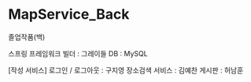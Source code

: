 # MapService_Back
졸업작품(백)

스프링 프레임워크
빌더 : 그레이들
DB : MySQL

[작성 서비스]
로그인 / 로그아웃 : 구지영
장소검색 서비스 : 김예찬
게시판 : 허남훈
